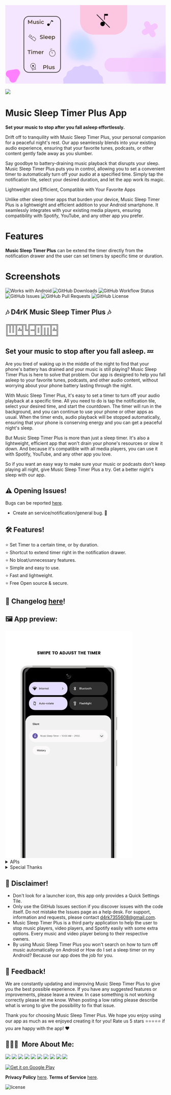 ![Now in Android](docs/images/mstp-splas.png "Music Sleep Timer Plus")

<a href="https://play.google.com/store/apps/details?id=com.d4rk.musicsleeptimer.plus"><img src="https://play.google.com/intl/en_us/badges/static/images/badges/en_badge_web_generic.png" height="70"></a>

Music Sleep Timer Plus App
==================

**Set your music to stop after you fall asleep effortlessly.**

Drift off to tranquility with Music Sleep Timer Plus, your personal companion for a peaceful night's rest. Our app seamlessly blends into your existing audio experience, ensuring that your favorite tunes, podcasts, or other content gently fade away as you slumber.

Say goodbye to battery-draining music playback that disrupts your sleep. Music Sleep Timer Plus puts you in control, allowing you to set a convenient timer to automatically turn off your audio at a specified time. Simply tap the notification tile, select your desired duration, and let the app work its magic.

Lightweight and Efficient, Compatible with Your Favorite Apps

Unlike other sleep timer apps that burden your device, Music Sleep Timer Plus is a lightweight and efficient addition to your Android smartphone. It seamlessly integrates with your existing media players, ensuring compatibility with Spotify, YouTube, and any other app you prefer.

# Features

**Music Sleep Timer Plus** can be extend the timer directly from the notification drawer and the user can set timers by specific time or duration.

# Screenshots



![Works with Android](https://img.shields.io/badge/Made%20for-Android-lime?style=for-the-badge&logo=android)
![GitHub Downloads](https://img.shields.io/github/downloads/D4rK7355608/com.d4rk.musicsleeptimer.plus/total?color=green&style=for-the-badge&logo=github)
![GitHub Workflow Status](https://img.shields.io/github/actions/workflow/status/D4rK7355608/com.d4rk.musicsleeptimer.plus/android.yml?style=for-the-badge)![GitHub Issues](https://img.shields.io/github/issues/D4rK7355608/com.d4rk.musicsleeptimer.plus?style=for-the-badge&logo=github)
![GitHub Pull Requests](https://img.shields.io/github/issues-pr/D4rK7355608/com.d4rk.musicsleeptimer.plus?style=for-the-badge&logo=github)
![GitHub License](https://img.shields.io/github/license/D4rK7355608/com.d4rk.musicsleeptimer.plus?style=for-the-badge&logo=github)

##  🎶 D4rK Music Sleep Timer Plus 🎶

╔╦╦╦═╦╗╔═╦═╦══╦═╗ \
║║║║╩╣╚╣═╣║║║║║╩╣ \
╚══╩═╩═╩═╩═╩╩╩╩═╝

## Set your music to stop after you fall asleep. 💤

Are you tired of waking up in the middle of the night to find that your phone's battery has drained and your music is still playing? Music Sleep Timer Plus is here to solve that problem. Our app is designed to help you fall asleep to your favorite tunes, podcasts, and other audio content, without worrying about your phone battery lasting through the night.

With Music Sleep Timer Plus, it's easy to set a timer to turn off your audio playback at a specific time. All you need to do is tap the notification tile, select your desired time, and start the countdown. The timer will run in the background, and you can continue to use your phone or other apps as usual. When the timer ends, audio playback will be stopped automatically, ensuring that your phone is conserving energy and you can get a peaceful night's sleep.

But Music Sleep Timer Plus is more than just a sleep timer. It's also a lightweight, efficient app that won't drain your phone's resources or slow it down. And because it's compatible with all media players, you can use it with Spotify, YouTube, and any other app you love.

So if you want an easy way to make sure your music or podcasts don't keep playing all night, give Music Sleep Timer Plus a try. Get a better night's sleep with our app.

## ⚠ Opening Issues!
Bugs can be reported [here](https://github.com/D4rK7355608/com.d4rk.musicsleeptimer.plus/issues).

- Create an service/notification/general bug.  🐞

## 🛠️ Features!
⭐️ Set Timer to a certain time, or by duration. \
⭐️ Shortcut to extend timer right in the notification drawer. \
⭐️ No bloat/unnecessary features. \
⭐️ Simple and easy to use. \
⭐️ Fast and lightweight. \
⭐️ Free Open source & secure.

## 📝 Changelog [here](https://raw.githubusercontent.com/D4rK7355608/com.d4rk.musicsleeptimer.plus/master/CHANGELOG.md)!

## 🖼️ App preview:

<img src="/app/src/main/play/listings/en-US/graphics/phone-screenshots/1-screenshot_notification.png" width="400">

<details>
  <summary>APIs</summary>

- [Tile](https://developer.android.com/reference/android/service/quicksettings/Tile.html) and [TileService](https://developer.android.com/reference/android/service/quicksettings/TileService): Quick Settings Tile
- [Notification.Builder.setTimeoutAfter(durationMs)](https://developer.android.com/reference/android/app/Notification.Builder#setTimeoutAfter(long)): set notification timeout.
- [Notification.Builder.setDeleteIntent(intent)](https://developer.android.com/reference/android/app/Notification.Builder#setDeleteIntent(android.app.PendingIntent)): set deletion action.
- [AudioManager.adjustStreamVolume(STREAM_MUSIC, ADJUST_LOWER, flags)](https://developer.android.com/reference/android/media/AudioManager#adjustStreamVolume(int,%20int,%20int)): lower media volume.
- [AudioManager.requestAudioFocus(focusRequest)](https://developer.android.com/reference/android/media/AudioManager#requestAudioFocus(android.media.AudioFocusRequest)): stop current media stream.
- [AudioManager.setStreamVolume(STREAM_MUSIC, index, flags)](https://developer.android.com/reference/android/media/AudioManager#setStreamVolume(int,%20int,%20int)): restore initial volume.
- [AudioManager.abandonAudioFocusRequest(focusRequest)](https://developer.android.com/reference/android/media/AudioManager#abandonAudioFocusRequest(android.media.AudioFocusRequest)): release audio focus.

</details>

<details>
  <summary>Special Thanks</summary>

- Thanks [SimonMarquis](https://github.com/SimonMarquis) for [SleepTimer](https://github.com/SimonMarquis/SleepTimer);

</details>

## 🛑 Disclaimer!
- Don't look for a launcher icon, this app only provides a Quick Settings Tile.
- Only use the GitHub Issues section if you discover issues with the code itself. Do not mistake the Issues page as a help desk. For support, information and requests, please contact d4rk7355608@gmail.com.
- Music Sleep Timer Plus is a third party application to help the user to stop music players, video players, and Spotify easily with some extra options. Every music and video player belong to their respective owners.
- By using Music Sleep Timer Plus you won't search on how to turn off music automatically on Android or How do I set a sleep timer on my Android? Because our app does the job for you.

## 💬 Feedback!
We are constantly updating and improving Music Sleep Timer Plus to give you the best possible experience. If you have any suggested features or improvements, please leave a review. In case something is not working correctly please let me know. When posting a low rating please describe what is wrong to give the possibility to fix that issue.

Thank you for choosing Music Sleep Timer Plus. We hope you enjoy using our app as much as we enjoyed creating it for you! Rate us 5 stars ⭐⭐⭐⭐⭐ if you are happy with the app! ❤

## 👨🏻‍💻 &nbsp;More About Me:
<a href="mailto:d4rk7355608@gmail.com"><img src="https://img.shields.io/badge/d4rk7355608@gmail.com-red?style=for-the-badge&logo=gmail&logoColor=white"/></a>
<a href="https://developers.google.com/profile/u/D4rK7355608"><img src="https://img.shields.io/badge/Android%20Developers-white?style=for-the-badge&logo=android"/></a>
<a href="https://forum.xda-developers.com/m/d4rk7355608.10095012/"><img src="https://img.shields.io/badge/XDA%20Developers-grey?style=for-the-badge&logo=xdadevelopers"/></a>
<a href="https://www.deviantart.com/d4rk7355608"><img src="https://img.shields.io/badge/DeviantArt-default?style=for-the-badge&logo=deviantart&logoColor=white"/></a>
<a href="https://gamejolt.com/@D4rK_S-A-D"><img src="https://img.shields.io/badge/GameJolt-grey?style=for-the-badge&logo=gamejolt&logoColor=white"/></a>
<a href="https://patreon.com/D4rK7355608"><img src="https://img.shields.io/endpoint.svg?url=https%3A%2F%2Fshieldsio-patreon.vercel.app%2Fapi%3Fusername%3DD4rK7355608%26type%3Dpatrons&style=for-the-badge"/></a>
<a href="https://www.paypal.me/d4rkmichaeltutorials"><img src="https://img.shields.io/badge/Paypal-white?style=for-the-badge&logo=paypal"/></a>
<a href="https://twitter.com/D4rK7355608/"><img src="https://img.shields.io/twitter/follow/D4rK7355608?color=blue&label=Twitter&logo=Twitter&style=for-the-badge"/></a>
<a href="https://www.youtube.com/c/D4rK7355608/"><img src="https://img.shields.io/youtube/channel/subscribers/UCLDi-rmSRry0pNL-oVvGJAw?color=darkred&label=D4rK&logo=youtube&logoColor=darkred&style=for-the-badge"/></a>
<a href="https://github.com/D4rK7355608/"><img src="https://img.shields.io/github/followers/D4rK7355608?color=white&logo=GitHub&style=for-the-badge"/></a>

[<img src="https://play.google.com/intl/en_us/badges/images/generic/en-play-badge.png" alt="Get it on Google Play" height="90">](https://play.google.com/store/apps/details?id=com.d4rk.musicsleeptimer.plus)

__Privacy Policy__ [here](https://sites.google.com/view/d4rk7355608/more/apps/privacy-policy).
__Terms of Service__ [here](https://sites.google.com/view/d4rk7355608/more/apps/terms-of-service).

![license](https://imgur.com/QQlcEVT.png)